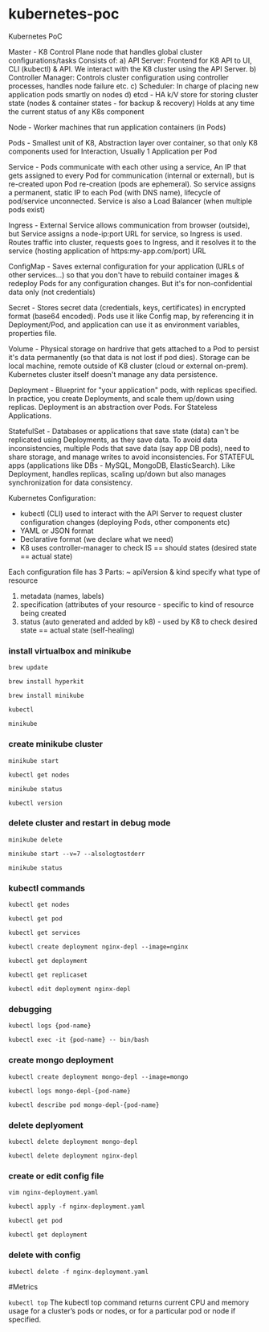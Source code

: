 # kubernetes-poc
Kubernetes PoC

Master - K8 Control Plane node that handles global cluster configurations/tasks
Consists of:
    a) API Server: Frontend for K8 API to UI, CLI (kubectl) & API. We interact with the K8 cluster using the API Server.
    b) Controller Manager: Controls cluster configuration using controller processes, handles node failure etc.
    c) Scheduler: In charge of placing new application pods smartly on nodes
    d) etcd - HA k/V store for storing cluster state (nodes & container states - for backup & recovery)
              Holds at any time the current status of any K8s component

Node - Worker machines that run application containers (in Pods)

Pods - Smallest unit of K8, Abstraction layer over container, so that only K8 components used for Interaction, Usually 1 Application per Pod

Service - Pods communicate with each other using a service, An IP that gets assigned to every Pod for communication (internal or external), but is re-created upon
          Pod re-creation (pods are ephemeral). So service assigns a permanent, static IP to each Pod (with DNS name), lifecycle of pod/service unconnected. Service is also a Load Balancer (when multiple pods exist)

Ingress -  External Service allows communication from browser (outside), but Service assigns a node-ip:port URL for service, so Ingress is used.
          Routes traffic into cluster, requests goes to Ingress, and it resolves it to the service (hosting application of https:my-app.com/port) URL

ConfigMap -  Saves external configuration for your application (URLs of other services...) so that you don't have to rebuild container images & redeploy Pods for any configuration changes. But it's for non-confidential data only (not credentials)

Secret - Stores secret data (credentials, keys, certificates) in encrypted format (base64 encoded). Pods use it like Config map, by referencing it in Deployment/Pod, and application can use it as environment variables, properties file.

Volume - Physical storage on hardrive that gets attached to a Pod to persist it's data permanently (so that data is not lost if pod dies). Storage can be local machine, remote outside of K8 cluster (cloud or external on-prem). Kubernetes cluster itself doesn't manage any data persistence. 

Deployment - Blueprint for "your application" pods, with replicas specified. In practice, you create Deployments, and scale them up/down using replicas. Deployment is an abstraction over Pods. For Stateless Applications.
 
StatefulSet - Databases or applications that save state (data) can't be replicated using Deployments, as they save data. To avoid data inconsistencies, multiple Pods that save data (say app DB pods), need to share storage, and manage writes to avoid inconsistencies. For STATEFUL apps (applications like DBs - MySQL, MongoDB, ElasticSearch). Like Deployment, handles replicas, scaling up/down but also manages synchronization for data consistency.

Kubernetes Configuration:
- kubectl (CLI) used to interact with the API Server to request cluster configuration changes (deploying Pods, other components etc)
- YAML or JSON format
- Declarative format (we declare what we need)
- K8 uses controller-manager to check IS == should states (desired state == actual state)

Each configuration file has 3 Parts:
~ apiVersion & kind specify what type of resource
 1. metadata (names, labels)
 2. specification (attributes of your resource - specific to kind of resource being created
 3. status (auto generated and added by k8) - used by K8 to check desired state == actual state (self-healing)



### install virtualbox and minikube
`brew update`

`brew install hyperkit`

`brew install minikube`

`kubectl`

`minikube`

### create minikube cluster
`minikube start`

`kubectl get nodes`

`minikube status`

`kubectl version`

### delete cluster and restart in debug mode
`minikube delete`

`minikube start --v=7 --alsologtostderr`

`minikube status`

### kubectl commands
`kubectl get nodes`

`kubectl get pod`

`kubectl get services`

`kubectl create deployment nginx-depl --image=nginx`

`kubectl get deployment`

`kubectl get replicaset`

`kubectl edit deployment nginx-depl`

### debugging
`kubectl logs {pod-name}`

`kubectl exec -it {pod-name} -- bin/bash`

### create mongo deployment
`kubectl create deployment mongo-depl --image=mongo`

`kubectl logs mongo-depl-{pod-name}`

`kubectl describe pod mongo-depl-{pod-name}`

### delete deplyoment
`kubectl delete deployment mongo-depl`

`kubectl delete deployment nginx-depl`

### create or edit config file
`vim nginx-deployment.yaml`

`kubectl apply -f nginx-deployment.yaml`

`kubectl get pod`

`kubectl get deployment`

### delete with config
`kubectl delete -f nginx-deployment.yaml`

#Metrics

`kubectl top` The kubectl top command returns current CPU and memory usage for a cluster’s pods or nodes, or for a particular pod or node if specified.




 
